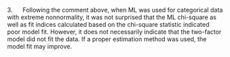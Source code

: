 3.      Following the comment above, when ML was used for categorical
data with extreme nonnormality, it was not surprised that the ML
chi-square as well as fit indices calculated based on the chi-square
statistic indicated poor model fit. However, it does not necessarily
indicate that the two-factor model did not fit the data. If a proper
estimation method was used, the model fit may improve.
